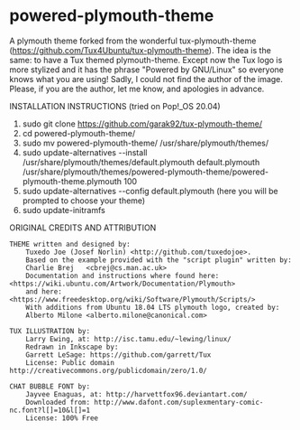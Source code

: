 # powered-plymouth-theme

A plymouth theme forked from the wonderful tux-plymouth-theme (https://github.com/Tux4Ubuntu/tux-plymouth-theme).
The idea is the same: to have a Tux themed plymouth-theme. Except now the Tux logo is more stylized and it has the phrase "Powered by GNU/Linux" so
everyone knows what you are using! 
Sadly, I could not find the author of the image. Please, if you are the author, let me know, and apologies in advance.


INSTALLATION INSTRUCTIONS (tried on Pop!_OS 20.04)

1. sudo git clone https://github.com/garak92/tux-plymouth-theme/
2. cd powered-plymouth-theme/
3. sudo mv powered-plymouth-theme/ /usr/share/plymouth/themes/ 
4. sudo update-alternatives --install /usr/share/plymouth/themes/default.plymouth default.plymouth /usr/share/plymouth/themes/powered-plymouth-theme/powered-plymouth-theme.plymouth 100
4. sudo update-alternatives --config default.plymouth (here you will be prompted to choose your theme)
5. sudo update-initramfs

ORIGINAL CREDITS AND ATTRIBUTION
 
    THEME written and designed by:
        Tuxedo Joe (Josef Norlin) <http://github.com/tuxedojoe>. 
        Based on the example provided with the "script plugin" written by:
        Charlie Brej   <cbrej@cs.man.ac.uk>
        Documentation and instructions where found here: <https://wiki.ubuntu.com/Artwork/Documentation/Plymouth>
        and here: <https://www.freedesktop.org/wiki/Software/Plymouth/Scripts/>
        With additions from Ubuntu 18.04 LTS plymouth logo, created by:
        Alberto Milone <alberto.milone@canonical.com>

    TUX ILLUSTRATION by:
        Larry Ewing, at: http://isc.tamu.edu/~lewing/linux/
        Redrawn in Inkscape by:
        Garrett LeSage: https://github.com/garrett/Tux
        License: Public domain http://creativecommons.org/publicdomain/zero/1.0/

    CHAT BUBBLE FONT by:
        Jayvee Enaguas, at: http://harvettfox96.deviantart.com/
        Downloaded from: http://www.dafont.com/suplexmentary-comic-nc.font?l[]=10&l[]=1
        License: 100% Free
